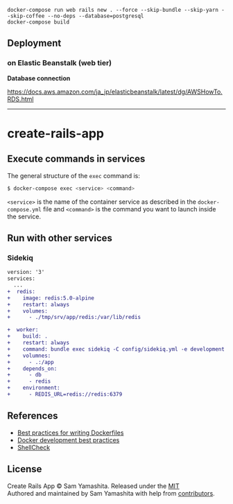 

```
docker-compose run web rails new . --force --skip-bundle --skip-yarn --skip-coffee --no-deps --database=postgresql
docker-compose build
```

## Deployment

### on Elastic Beanstalk (web tier)

**Database connection**

https://docs.aws.amazon.com/ja_jp/elasticbeanstalk/latest/dg/AWSHowTo.RDS.html


---


# create-rails-app

## Execute commands in services

The general structure of the `exec` command is:

```bash
$ docker-compose exec <service> <command>
```

`<service>` is the name of the container service as described in the `docker-compose.yml` file and `<command>` is the command you want to launch inside the service.

## Run with other services

### Sidekiq

```diff
version: '3'
services:
  ...
+  redis:
+    image: redis:5.0-alpine
+    restart: always
+    volumes:
+      - ./tmp/srv/app/redis:/var/lib/redis

+  worker:
+    build: .
+    restart: always
+    command: bundle exec sidekiq -C config/sidekiq.yml -e development
+    volumnes:
+      - .:/app
+    depends_on:
+      - db
+      - redis
+    environment:
+      - REDIS_URL=redis://redis:6379
```

## References

- [Best practices for writing Dockerfiles](https://docs.docker.com/develop/develop-images/dockerfile_best-practices/)
- [Docker development best practices](https://docs.docker.com/develop/dev-best-practices/)
- [ShellCheck](https://www.shellcheck.net/)

## License

Create Rails App © Sam Yamashita. Released under the [MIT](LICENSE)<br/>
Authored and maintained by Sam Yamashita with help from [contributors](https://github.com/sotayamashita/create-rails-app/contributors).
